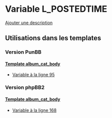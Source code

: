 # Variable L_POSTEDTIME
[Ajouter une description](https://fa-tvars.appspot.com/var/L_POSTEDTIME)

## Utilisations dans les templates

### Version PunBB

#### [Template album_cat_body](punbb/album_cat_body.md)
* [Variable &agrave; la ligne 95](../punbb/album_cat_body.tpl#L95)

### Version phpBB2

#### [Template album_cat_body](subsilver/album_cat_body.md)
* [Variable &agrave; la ligne 168](../subsilver/album_cat_body.tpl#L168)